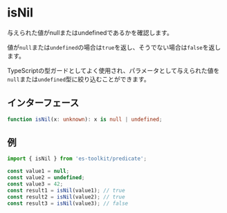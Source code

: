 # isNil

与えられた値がnullまたはundefinedであるかを確認します。

値が`null`または`undefined`の場合は`true`を返し、そうでない場合は`false`を返します。

TypeScriptの型ガードとしてよく使用され、パラメータとして与えられた値を`null`または`undefined`型に絞り込むことができます。

## インターフェース

```typescript
function isNil(x: unknown): x is null | undefined;
```

## 例

```typescript
import { isNil } from 'es-toolkit/predicate';

const value1 = null;
const value2 = undefined;
const value3 = 42;
const result1 = isNil(value1); // true
const result2 = isNil(value2); // true
const result3 = isNil(value3); // false
```
